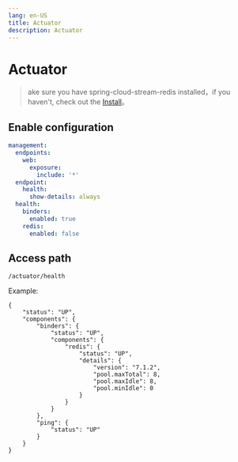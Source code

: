 ```yaml
---
lang: en-US
title: Actuator
description: Actuator
---
```


# Actuator

> ake sure you have spring-cloud-stream-redis installed，if you haven't, check out the [Install](install.md)。

## Enable configuration

```yaml
management:
  endpoints:
    web:
      exposure:
        include: '*'
  endpoint:
    health:
      show-details: always
  health:
    binders:
      enabled: true
    redis:
      enabled: false
```

## Access path

`/actuator/health`

Example:

```json:no-line-numbers
{
    "status": "UP",
    "components": {
        "binders": {
            "status": "UP",
            "components": {
                "redis": {
                    "status": "UP",
                    "details": {
                        "version": "7.1.2",
                        "pool.maxTotal": 8,
                        "pool.maxIdle": 8,
                        "pool.minIdle": 0
                    }
                }
            }
        },
        "ping": {
            "status": "UP"
        }
    }
}
```
